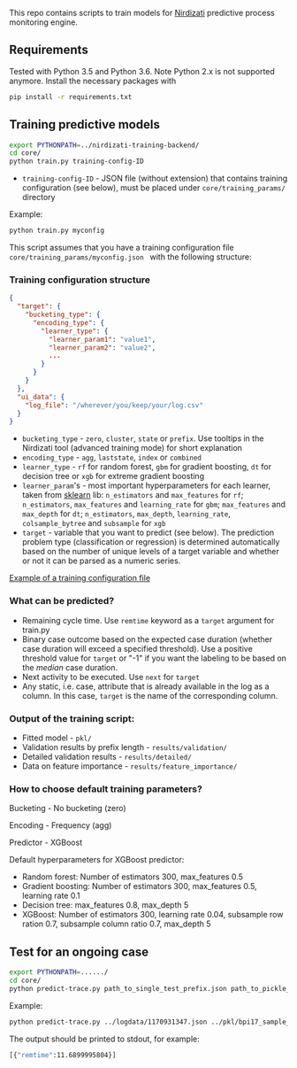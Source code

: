 This repo contains scripts to train models for [Nirdizati](http://nirdizati.com) predictive process monitoring engine.

## Requirements
Tested with Python 3.5 and Python 3.6. Note Python 2.x is not supported anymore. Install the necessary packages with
```bash
pip install -r requirements.txt
```

## Training predictive models
```bash
export PYTHONPATH=../nirdizati-training-backend/
cd core/
python train.py training-config-ID 
```

* `training-config-ID` - JSON file (without extension) that contains training configuration (see below), must be placed under `core/training_params/` directory

Example:

```bash
python train.py myconfig
```

This script assumes that you have a training configuration file `core/training_params/myconfig.json
` with the following structure: 

### Training configuration structure

```json
{
  "target": {
    "bucketing_type": {
      "encoding_type": {
        "learner_type": {
          "learner_param1": "value1",
          "learner_param2": "value2",
          ...
        }
      }
    }
  },
  "ui_data": {
    "log_file": "/wherever/you/keep/your/log.csv"
  }
}
```

* `bucketing_type` - `zero`, `cluster`, `state` or `prefix`. Use tooltips in the Nirdizati tool (advanced training mode) for short explanation
* `encoding_type` - `agg`, `laststate`, `index` or `combined`
* `learner_type` - `rf` for random forest, `gbm` for gradient boosting, `dt` for decision tree or `xgb` for extreme gradient boosting
* `learner_param`'s - most important hyperparameters for each learner, taken from [sklearn](http://scikit-learn.org/stable/modules/classes.html#module-sklearn.ensemble) lib: `n_estimators` and `max_features` for `rf`; `n_estimators`, `max_features` and `learning_rate` for `gbm`; `max_features` and `max_depth` for `dt`; `n_estimators`, `max_depth`, `learning_rate`, `colsample_bytree` and `subsample` for `xgb` 
* `target` - variable that you want to predict (see below). The prediction problem type (classification or regression) is determined automatically based on the number of unique levels of a target variable and whether or not it can be parsed as a numeric series.


[Example of a training configuration file](https://github.com/nirdizati/nirdizati-training-backend/blob/master/core/training_params/myconfig.json)


### What can be predicted?
* Remaining cycle time. Use `remtime` keyword as a `target`  argument for train.py
* Binary case outcome based on the expected case duration (whether case duration will exceed a specified threshold). Use a positive threshold value for `target` or "-1" if you want the labeling to be based on the *median* case duration.   
* Next activity to be executed. Use `next` for `target`
* Any static, i.e. case, attribute that is already available in the log as a column. In this case, `target` is the name of the corresponding column.

 

### Output of the training script:

* Fitted model - `pkl/`
* Validation results by prefix length - `results/validation/`
* Detailed validation results - `results/detailed/`
* Data on feature importance - `results/feature_importance/`


### How to choose default training parameters?
Bucketing - No bucketing (zero)

Encoding - Frequency (agg)

Predictor - XGBoost

Default hyperparameters for XGBoost predictor:
* Random forest: Number of estimators 300, max_features 0.5
* Gradient boosting: Number of estimators 300, max_features 0.5, learning rate 0.1
* Decision tree: max_features 0.8, max_depth 5
* XGBoost: Number of estimators 300, learning rate 0.04, subsample row ration 0.7, subsample column ratio 0.7, max_depth 5

## Test for an ongoing case
```bash
export PYTHONPATH=....../
cd core/
python predict-trace.py path_to_single_test_prefix.json path_to_pickle_model_filename 
```

Example:
```bash
python predict-trace.py ../logdata/1170931347.json ../pkl/bpi17_sample_myconfig.pkl
```

The output should be printed to stdout, for example:
```bash
[{"remtime":11.6899995804}]
```
